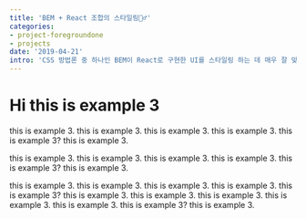 ```yaml
---
title: 'BEM + React 조합의 스타일링🧚‍♂️'
categories:
- project-foregroundone
- projects
date: '2019-04-21'
intro: 'CSS 방법론 중 하나인 BEM이 React로 구현한 UI를 스타일링 하는 데 매우 잘 맞고 편리합니다.'
---
```


# Hi this is example 3

this is example 3. this is example 3. this is example 3. this is example 3. this is example 3? this is example 3.

this is example 3. this is example 3. this is example 3. this is example 3. this is example 3? this is example 3.

this is example 3. this is example 3. this is example 3. this is example 3. this is example 3? this is example 3. this is example 3. this is example 3. this is example 3. this is example 3. this is example 3? this is example 3.